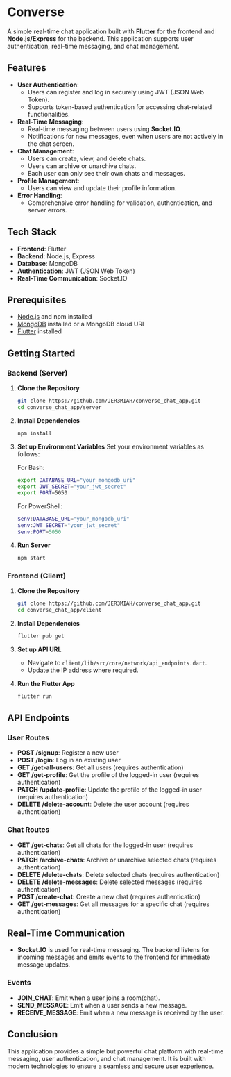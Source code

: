 # Converse

A simple real-time chat application built with **Flutter** for the frontend and **Node.js/Express** for the backend. This application supports user authentication, real-time messaging, and chat management.

## Features

- **User Authentication**:
  - Users can register and log in securely using JWT (JSON Web Token).
  - Supports token-based authentication for accessing chat-related functionalities.
- **Real-Time Messaging**:
  - Real-time messaging between users using **Socket.IO**.
  - Notifications for new messages, even when users are not actively in the chat screen.
- **Chat Management**:
  - Users can create, view, and delete chats.
  - Users can archive or unarchive chats.
  - Each user can only see their own chats and messages.
- **Profile Management**:
  - Users can view and update their profile information.
- **Error Handling**:
  - Comprehensive error handling for validation, authentication, and server errors.

## Tech Stack

- **Frontend**: Flutter
- **Backend**: Node.js, Express
- **Database**: MongoDB
- **Authentication**: JWT (JSON Web Token)
- **Real-Time Communication**: Socket.IO

## Prerequisites

- [Node.js](https://nodejs.org/) and npm installed
- [MongoDB](https://www.mongodb.com/) installed or a MongoDB cloud URI
- [Flutter](https://flutter.dev/) installed

## Getting Started

### Backend (Server)

1. **Clone the Repository**

   ```bash
   git clone https://github.com/JER3MIAH/converse_chat_app.git
   cd converse_chat_app/server
   ```

2. **Install Dependencies**

   ```bash
   npm install
   ```

3. **Set up Environment Variables**
   Set your environment variables as follows:

   For Bash:

   ```bash
   export DATABASE_URL="your_mongodb_uri"
   export JWT_SECRET="your_jwt_secret"
   export PORT=5050
   ```

   For PowerShell:

   ```powershell
   $env:DATABASE_URL="your_mongodb_uri"
   $env:JWT_SECRET="your_jwt_secret"
   $env:PORT=5050
   ```

4. **Run Server**

   ```bash
   npm start
   ```

### Frontend (Client)

1. **Clone the Repository**

   ```bash
   git clone https://github.com/JER3MIAH/converse_chat_app.git
   cd converse_chat_app/client
   ```

2. **Install Dependencies**

   ```bash
   flutter pub get
   ```

3. **Set up API URL**

   - Navigate to `client/lib/src/core/network/api_endpoints.dart`.
   - Update the IP address where required.

4. **Run the Flutter App**

   ```bash
   flutter run
   ```

## API Endpoints

### User Routes

- **POST /signup**: Register a new user
- **POST /login**: Log in an existing user
- **GET /get-all-users**: Get all users (requires authentication)
- **GET /get-profile**: Get the profile of the logged-in user (requires authentication)
- **PATCH /update-profile**: Update the profile of the logged-in user (requires authentication)
- **DELETE /delete-account**: Delete the user account (requires authentication)

### Chat Routes

- **GET /get-chats**: Get all chats for the logged-in user (requires authentication)
- **PATCH /archive-chats**: Archive or unarchive selected chats (requires authentication)
- **DELETE /delete-chats**: Delete selected chats (requires authentication)
- **DELETE /delete-messages**: Delete selected messages (requires authentication)
- **POST /create-chat**: Create a new chat (requires authentication)
- **GET /get-messages**: Get all messages for a specific chat (requires authentication)

## Real-Time Communication

- **Socket.IO** is used for real-time messaging. The backend listens for incoming messages and emits events to the frontend for immediate message updates.

### Events

- **JOIN_CHAT**: Emit when a user joins a room(chat).
- **SEND_MESSAGE**: Emit when a user sends a new message.
- **RECEIVE_MESSAGE**: Emit when a new message is received by the user.

## Conclusion

This application provides a simple but powerful chat platform with real-time messaging, user authentication, and chat management. It is built with modern technologies to ensure a seamless and secure user experience.
